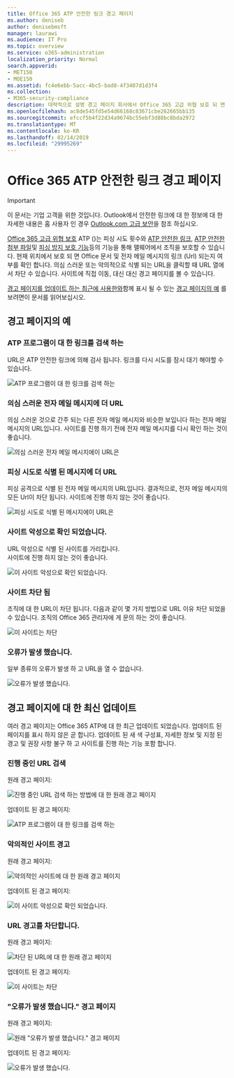 ```yaml
---
title: Office 365 ATP 안전한 링크 경고 페이지
ms.author: deniseb
author: denisebmsft
manager: laurawi
ms.audience: IT Pro
ms.topic: overview
ms.service: o365-administration
localization_priority: Normal
search.appverid:
- MET150
- MOE150
ms.assetid: fc4e6ebb-5acc-4bc5-bad8-4f3407d1d3f4
ms.collection:
- M365-security-compliance
description: 대략적으로 설명 경고 페이지 회사에서 Office 365 고급 위협 보호 되 면 표시 될 수 있습니다.
ms.openlocfilehash: ac8de545fd5e54d66168c83671cbe262665bb135
ms.sourcegitcommit: efccf5b4f22d34a9674bc55ebf3d88bc8bda2972
ms.translationtype: MT
ms.contentlocale: ko-KR
ms.lasthandoff: 02/14/2019
ms.locfileid: "29995269"
---
```

# <a name="office-365-atp-safe-links-warning-pages"></a>Office 365 ATP 안전한 링크 경고 페이지

> [!IMPORTANT]
> 이 문서는 기업 고객을 위한 것입니다. Outlook에서 안전한 링크에 대 한 정보에 대 한 자세한 내용은 홈 사용자 인 경우 [Outlook.com 고급 보안](https://support.office.com/article/advanced-outlook-com-security-for-office-365-subscribers-882d2243-eab9-4545-a58a-b36fee4a46e2)을 참조 하십시오.

[Office 365 고급 위협 보호](office-365-atp.md) ATP ()는 피싱 시도 횟수와 [ATP 안전한 링크](atp-safe-links.md), [ATP 안전한 첨부 파일](atp-safe-attachments.md)및 [피싱 방지 보호 기능](anti-phishing-protection.md)등의 기능을 통해 맬웨어에서 조직을 보호할 수 있습니다. 현재 위치에서 보호 되 면 Office 문서 및 전자 메일 메시지의 링크 (Url) 되는지 여부를 확인 합니다. 의심 스러운 또는 악의적으로 식별 되는 URL을 클릭할 때 URL 열에서 차단 수 있습니다. 사이트에 직접 이동, 대신 대신 경고 페이지를 볼 수 있습니다. 
  
[경고 페이지를 업데이트 하는 최근에 사용한와](atp-safe-links-warning-pages.md#updates)함께 표시 될 수 있는 [경고 페이지의 예](atp-safe-links-warning-pages.md#examples) 를 보려면이 문서를 읽어보십시오.
  
## <a name="examples-of-warning-pages"></a>경고 페이지의 예

### <a name="atp-is-scanning-the-link"></a>ATP 프로그램이 대 한 링크를 검색 하는

URL은 ATP 안전한 링크에 의해 검사 됩니다. 링크를 다시 시도를 잠시 대기 해야할 수 있습니다.

![ATP 프로그램이 대 한 링크를 검색 하는](media/ee8dd5ed-6b91-4248-b054-12b719e8d0ed.png)

### <a name="a-url-is-in-a-suspicious-email-message"></a>의심 스러운 전자 메일 메시지에 더 URL

의심 스러운 것으로 간주 되는 다른 전자 메일 메시지와 비슷한 보입니다 하는 전자 메일 메시지의 URL입니다. 사이트를 진행 하기 전에 전자 메일 메시지를 다시 확인 하는 것이 좋습니다.

![의심 스러운 전자 메일 메시지에이 URL은](media/33f57923-23e3-4b0f-838b-6ad589ba897b.png)

### <a name="a-url-is-in-a-message-identified-as-a-phishing-attempt"></a>피싱 시도로 식별 된 메시지에 더 URL

피싱 공격으로 식별 된 전자 메일 메시지의 URL입니다. 결과적으로, 전자 메일 메시지의 모든 Url이 차단 됩니다. 사이트에 진행 하지 않는 것이 좋습니다.

![피싱 시도로 식별 된 메시지에이 URL은](media/6e544a28-0604-4821-aba6-d5a57bb917e5.png)

### <a name="a-site-has-been-identified-as-malicious"></a>사이트 악성으로 확인 되었습니다.

URL 악성으로 식별 된 사이트를 가리킵니다.  <br/> 사이트에 진행 하지 않는 것이 좋습니다.

![이 사이트 악성으로 확인 되었습니다.](media/058883c8-23f0-4672-9c1c-66b084796177.png)

### <a name="a-site-is-blocked"></a>사이트 차단 됨

조직에 대 한 URL이 차단 됩니다. 다음과 같이 몇 가지 방법으로 URL 이유 차단 되었을 수 있습니다. 조직의 Office 365 관리자에 게 문의 하는 것이 좋습니다.

![이 사이트는 차단](media/6b4bda2d-a1e6-419e-8b10-588e83c3af3f.png)

### <a name="an-error-has-occurred"></a>오류가 발생 했습니다.

일부 종류의 오류가 발생 하 고 URL을 열 수 없습니다.

![오류가 발생 했습니다.](media/2f7465a4-1cf4-4c1c-b7d4-3c07e4b795b4.png)

## <a name="recent-updates-to-warning-pages"></a>경고 페이지에 대 한 최신 업데이트

여러 경고 페이지는 Office 365 ATP에 대 한 최근 업데이트 되었습니다. 업데이트 된 페이지를 표시 하지 않은 곧 합니다. 업데이트 된 새 색 구성표, 자세한 정보 및 지정 된 경고 및 권장 사항 불구 하 고 사이트를 진행 하는 기능 포함 합니다.

### <a name="url-scan-in-progress"></a>진행 중인 URL 검색

원래 경고 페이지:

![진행 중인 URL 검색 하는 방법에 대 한 원래 경고 페이지](media/04368763-763f-43d6-94a4-a48291d36893.png)

업데이트 된 경고 페이지:

![ATP 프로그램이 대 한 링크를 검색 하는](media/ee8dd5ed-6b91-4248-b054-12b719e8d0ed.png)

### <a name="malicious-site-warning"></a>악의적인 사이트 경고

원래 경고 페이지:

![악의적인 사이트에 대 한 원래 경고 페이지](media/b9efda09-6dd8-46ef-82cb-56e4d538b8f5.png)

업데이트 된 경고 페이지:

![이 사이트 악성으로 확인 되었습니다.](media/058883c8-23f0-4672-9c1c-66b084796177.png)

### <a name="blocked-url-warning"></a>URL 경고를 차단합니다.

원래 경고 페이지:

![차단 된 URL에 대 한 원래 경고 페이지](media/3d6ba028-30bf-45fc-958e-d3aad3defc83.png)

업데이트 된 경고 페이지:

![이 사이트는 차단](media/6b4bda2d-a1e6-419e-8b10-588e83c3af3f.png)

### <a name="error-occurred-warning-page"></a>"오류가 발생 했습니다." 경고 페이지

원래 경고 페이지:

![원래 "오류가 발생 했습니다." 경고 페이지](media/9aaa4383-2f23-48be-bdaa-8efbcb2acc70.png)

업데이트 된 경고 페이지:

![오류가 발생 했습니다.](media/2f7465a4-1cf4-4c1c-b7d4-3c07e4b795b4.png)
   
